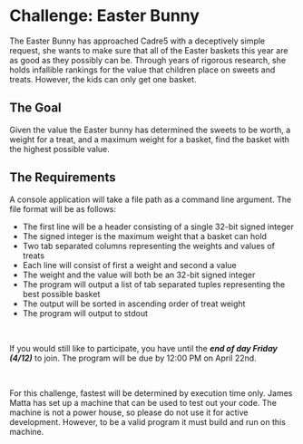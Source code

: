 # Challenge: Easter Bunny
 
The Easter Bunny has approached Cadre5 with a deceptively simple request, she wants to make sure that all of the Easter baskets this year are as good as they possibly can be. Through years of rigorous research, she holds infallible rankings for the value that children place on sweets and treats. However, the kids can only get one basket. 

## The Goal
Given the value the Easter bunny has determined the sweets to be worth, a weight for a treat, and a maximum weight for a basket, find the basket with the highest possible value. 

## The Requirements
A console application will take a file path as a command line argument. The file format will be as follows:
* The first line will be a header consisting of a single 32-bit signed integer
* The signed integer is the maximum weight that a basket can hold
* Two tab separated columns representing the weights and values of treats
* Each line will consist of first a weight and second a value
* The weight and the value will both be an 32-bit signed integer
* The program will output a list of tab separated tuples representing the best possible basket
* The output will be sorted in ascending order of treat weight
* The program will output to stdout

<br/>

If you would still like to participate, you have until the ***end of day Friday (4/12)*** to join. The program will be due by 12:00 PM on April 22nd. 

<br/>

For this challenge, fastest will be determined by execution time only. James Matta has set up a machine that can be used to test out your code. The machine is not a power house, so please do not use it for active development. However, to be a valid program it must build and run on this machine.
